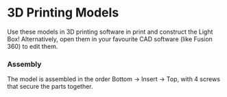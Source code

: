 # 3D Printing Models

Use these models in 3D printing software in print and construct the Light Box!
Alternatively, open them in your favourite CAD software (like Fusion 360) to edit them.

### Assembly

The model is assembled in the order Bottom -> Insert -> Top, with 4 screws that secure the parts together.
